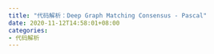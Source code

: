 ```yaml
---
title: "代码解析：Deep Graph Matching Consensus - Pascal"
date: 2020-11-12T14:58:01+08:00
categories:
- 代码解析
---
```


